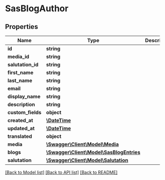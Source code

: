 # SasBlogAuthor

## Properties
Name | Type | Description | Notes
------------ | ------------- | ------------- | -------------
**id** | **string** |  | [optional] 
**media_id** | **string** |  | [optional] 
**salutation_id** | **string** |  | 
**first_name** | **string** |  | 
**last_name** | **string** |  | 
**email** | **string** |  | 
**display_name** | **string** |  | [optional] 
**description** | **string** |  | [optional] 
**custom_fields** | **object** |  | [optional] 
**created_at** | [**\DateTime**](\DateTime.md) |  | 
**updated_at** | [**\DateTime**](\DateTime.md) |  | [optional] 
**translated** | **object** |  | [optional] 
**media** | [**\Swagger\Client\Model\Media**](Media.md) |  | [optional] 
**blogs** | [**\Swagger\Client\Model\SasBlogEntries**](SasBlogEntries.md) |  | [optional] 
**salutation** | [**\Swagger\Client\Model\Salutation**](Salutation.md) |  | [optional] 

[[Back to Model list]](../../README.md#documentation-for-models) [[Back to API list]](../../README.md#documentation-for-api-endpoints) [[Back to README]](../../README.md)

